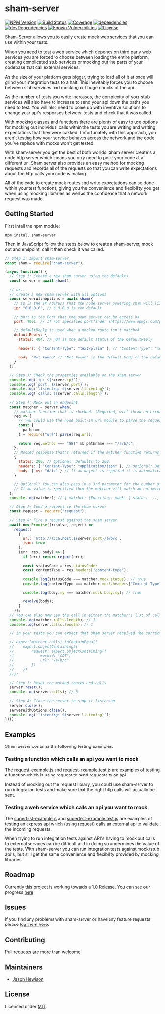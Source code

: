 # sham-server
[![NPM Version](https://img.shields.io/npm/v/sham-server.svg)](https://www.npmjs.com/package/sham-server)
[![Build Status](https://circleci.com/gh/dos-j/sham-server.svg?style=shield&circle-token=:circle-token)](https://circleci.com/gh/dos-j/sham-server) [![Coverage](https://img.shields.io/codecov/c/github/dos-j/sham-server.svg)](https://codecov.io/gh/dos-j/sham-server) [![dependencies](https://david-dm.org/dos-j/sham-server.svg)](https://david-dm.org/dos-j/sham-server) [![devDependencies](https://david-dm.org/dos-j/sham-server/dev-status.svg)](https://david-dm.org/dos-j/sham-server#info=devDependencies) [![Known Vulnerabilities](https://snyk.io/test/github/dos-j/sham-server/badge.svg)](https://snyk.io/test/github/dos-j/sham-server) [![License](	https://img.shields.io/github/license/dos-j/sham-server.svg)](https://github.com/dos-j/sham-server/blob/master/LICENSE)

Sham-Server allows you to easily create mock web services that you can use within your tests.

When you need to test a web service which depends on third party web services you are forced to choose between loading the entire platform, creating complicated stub services or mocking out the parts of your codebase that call external services.

As the size of your platform gets bigger, trying to load all of it at once will grind your integration tests to a halt. This inevitably forces you to choose between stub services and mocking out huge chucks of the api.

As the number of tests you write increases, the complexity of your stub services will also have to increase to send your api down the paths you need to test. You will also need to come up with inventive solutions to change your api's responses between tests and check that it was called.

With mocking classes and functions there are plenty of easy to use options for mocking out individual calls within the tests you are writing and writing expectations that they were cakked. Unfortunately with this approach, you aren't testing how your service behaves across the network and the code you've replace with mocks won't get tested.

With sham-server you get the best of both worlds. Sham server create's a node http server which means you only need to point your code at a different uri. Sham server also provides an easy method for mocking requests and records all of the requests so that you can write expectations about the http calls your code is making.

All of the code to create mock routes and write expectations can be done within your test functions, giving you the convenience and flexibility you get when using mocking libraries as well as the confidence that a network request was made.

## Getting Started

First intall the npm module:
```
npm install sham-server
```

Then in JavaScript follow the steps below to create a sham-server, mock out and endpoint, call it then check it was called.
```js
// Step 1: Import sham-server
const sham = require("sham-server");

(async function() {
  // Step 2: Create a new sham server using the defaults
  const server = await sham();

  // or...
  // create a new sham server with all options
  const serverWithOptions = await sham({
    // ip is the IP Address that the node server powering sham will listen on
    ip: "0.0.0.0", // 0.0.0.0 is the default

    // port is the Port that the sham server can be access on
    port: 9001, // If not specified portfinder (https://www.npmjs.com/package/portfinder) will find you the next available port.

    // defaultReply is used when a mocked route isn't matched
    defaultReply: {
      status: 404, // 404 is the default status of the defaultReply

      headers: { "Content-Type": "text/plain" }, // "Content-Type": "text/plain" is the default header of the defaultReply

      body: "Not Found" // "Not Found" is the default body of the default reply
    }
  });

  // Step 3: Check the properties available on the sham server
  console.log(`ip: ${server.ip}`);
  console.log(`port: ${server.port}`);
  console.log(`listening: ${server.listening}`);
  console.log(`calls: ${server.calls.length}`);

  // Step 4: Mock out an endpoint
  const matcher = server.when(
    // matcher function that is checked. (Required, will throw an error if not supplied)
    req => {
      // You could use the node built-in url module to parse the request
      const {
        pathname
      } = require("url").parse(req.url);

      return req.method === "GET" && pathname === "/a/b/c";
    },
    // Mocked response that's returned if the matcher function returns true (Required, will throw an error if not supplied)
    {
      status: 200, // Optional: Defaults to 200
      headers: { "Content-Type": "application/json" }, // Optional: Defaults to { "Content-Type": "application/json" }
      body: { my: "data" } // If an object is supplied it is automatically stringified using JSON.stringify(...)
    }

    // Optional: You can also pass in a 3rd parameter for the number of times the matcher should match. After which it will be deleted.
    // If no value is specified then the matcher will match an unlimited number of times.
  );
  console.log(matcher); // { matcher: [Function], mock: { status: ..., headers: ..., body: ... }, calls: [] }

  // Step 5: Send a request to the sham server
  const request = require("request");

  // Step 6: Fire a request against the sham server
  await new Promise((resolve, reject) =>
    request(
      {
        uri: `http://localhost:${server.port}/a/b/c`,
        json: true
      },
      (err, res, body) => {
        if (err) return reject(err);

        const statusCode = res.statusCode;
        const contentType = res.headers["content-type"];

        console.log(statusCode === matcher.mock.status); // true
        console.log(contentType === matcher.mock.headers["Content-Type"]); // true

        console.log(body.my === matcher.mock.body.my); // true

        resolve(body);
      }
    ));
  // You can also now see the call in either the matcher's list of calls or the server's list of calls
  console.log(matcher.calls.length); // 1
  console.log(server.calls.length); // 1

  // In your tests you can expect that sham server received the correct request by doing (jest example)

  // expect(matcher.calls).toContainEqual(
  //    expect.objectContaining({
  //        request: expect.objectContaining({
  //            method: "GET",
  //            url: "/a/b/c"
  //        })
  //    })
  //);

  // Step 7: Reset the mocked routes and calls
  server.reset();
  console.log(server.calls); // 0

  // Step 8: Close the server to stop it listening
  server.close();
  serverWithOptions.close();
  console.log(`listening: ${server.listening}`);
})();

```

## Examples

Sham server contains the following testing examples.

### Testing a function which calls an api you want to mock

The [request-example.js](https://github.com/dos-j/sham-server/tree/master/examples/request-example.js) and [request-example.test.js](https://github.com/dos-j/sham-server/tree/master/examples/request-example.test.js) are examples of testing a function which is using request to send requests to an api.

Instead of mocking out the request library, you could use sham-server to run integration tests and make sure that the right http calls will actually be sent.

### Testing a web service which calls an api you want to mock

The [supertest-example.js](https://github.com/dos-j/sham-server/tree/master/examples/supertest-example.js) and [supertest-example.test.js](https://github.com/dos-j/sham-server/tree/master/examples/supertest-example.test.js) are examples of testing an express api which (using request) calls an external api to validate the incoming requests.

When trying to run integration tests against API's having to mock out calls to external services can be difficult and in doing so undermines the value of the tests. With sham-server you can run integration tests against mock/stub api's, but still get the same convenience and flexibility provided by mocking libraries.

## Roadmap

Currently this project is working towards a 1.0 Release. You can see our progress [here](https://github.com/dos-j/sham-server/projects/1)

## Issues

If you find any problems with sham-server or have any feature requests please [log them here](https://github.com/dos-j/sham-server/issues?state=open).

## Contributing

Pull requests are more than welcome!

## Maintainers
* [Jason Hewison](https://github.com/JasonHewison)

## License

Licensed under [MIT](./LICENSE).

